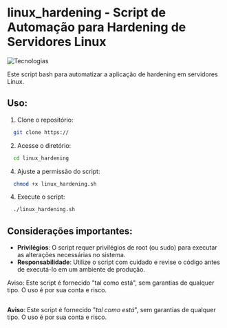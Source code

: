 
# linux_hardening - Script de Automação para Hardening de Servidores Linux
![Tecnologias](https://img.shields.io/badge/Tecnologias_:-Shell_Scripting,_Linux,_Hardening-lightyellow?style=flat-square) 

Este script bash para automatizar a aplicação de hardening em servidores Linux.


## Uso:

1. Clone o repositório:

```bash
  git clone https://
```

2. Acesse o diretório:

```bash
  cd linux_hardening
```

4. Ajuste a permissão do script:

```bash
  chmod +x linux_hardening.sh
```

4. Execute o script:

```bash
  ./linux_hardening.sh
```

## Considerações importantes:
- **Privilégios**: O script requer privilégios de root (ou sudo) para executar as alterações necessárias no sistema.
- **Responsabilidade**: Utilize o script com cuidado e revise o código antes de executá-lo em um ambiente de produção.



Aviso: Este script é fornecido "tal como está", sem garantias de qualquer tipo. O uso é por sua conta e risco.


## 

**Aviso**: Este script é fornecido "_tal como está_", sem garantias de qualquer tipo. O uso é por sua conta e risco.